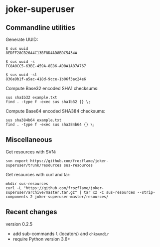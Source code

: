 joker-superuser
===============

Commandline utilities
---------------------

Generate UUID:

    $ sus uuid
    8EDFF28CB26A4C13BF8D4AD8BDC5434A

    $ sus uuid -s
    FC8A0CC5-63BE-459A-8E86-AD8A1A87A767

    $ sus uuid -sl
    836a9b1f-a5ac-418d-9cce-1b06f3ac24e6

Compute Base32 encoded SHA1 checksums:

    sus sha1b32 example.txt
    find . -type f -exec sus sha1b32 {} \;

Compute Base64 encoded SHA384 checksums:

    sus sha384b64 example.txt
    find . -type f -exec sus sha384b64 {} \;

Miscellaneous
-------------

Get resources with SVN:

    svn export https://github.com/frozflame/joker-superuser/trunk/resources sus-resources

Get resources with curl and tar:

    mkdir sus-resources
    curl -L "https://github.com/frozflame/joker-superuser/archive/master.tar.gz" | tar xz -C sus-resources --strip-components 2 joker-superuser-master/resources/ 

Recent changes
--------------

version 0.2.5

- add sub-commands `l` (locators) and `chksumdir`
- require Python version 3.6+